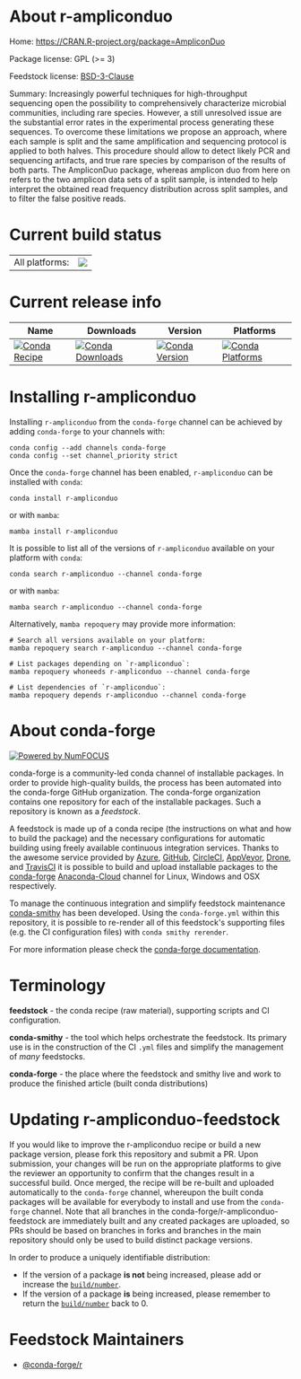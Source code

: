 About r-ampliconduo
===================

Home: https://CRAN.R-project.org/package=AmpliconDuo

Package license: GPL (>= 3)

Feedstock license: [BSD-3-Clause](https://github.com/conda-forge/r-ampliconduo-feedstock/blob/main/LICENSE.txt)

Summary: Increasingly powerful techniques for high-throughput sequencing open the possibility to comprehensively characterize microbial communities, including rare species. However, a still unresolved issue are the substantial error rates in the experimental process generating these sequences. To overcome these limitations we propose an approach, where each sample is split and the same amplification and sequencing protocol is applied to both halves. This procedure should allow to detect likely PCR and sequencing artifacts, and true rare species by comparison of the results of both parts. The AmpliconDuo package, whereas amplicon duo from here on refers to the two amplicon data sets of a split sample, is intended to help interpret the obtained read frequency distribution across split samples, and to filter the false positive reads.

Current build status
====================


<table><tr><td>All platforms:</td>
    <td>
      <a href="https://dev.azure.com/conda-forge/feedstock-builds/_build/latest?definitionId=7501&branchName=main">
        <img src="https://dev.azure.com/conda-forge/feedstock-builds/_apis/build/status/r-ampliconduo-feedstock?branchName=main">
      </a>
    </td>
  </tr>
</table>

Current release info
====================

| Name | Downloads | Version | Platforms |
| --- | --- | --- | --- |
| [![Conda Recipe](https://img.shields.io/badge/recipe-r--ampliconduo-green.svg)](https://anaconda.org/conda-forge/r-ampliconduo) | [![Conda Downloads](https://img.shields.io/conda/dn/conda-forge/r-ampliconduo.svg)](https://anaconda.org/conda-forge/r-ampliconduo) | [![Conda Version](https://img.shields.io/conda/vn/conda-forge/r-ampliconduo.svg)](https://anaconda.org/conda-forge/r-ampliconduo) | [![Conda Platforms](https://img.shields.io/conda/pn/conda-forge/r-ampliconduo.svg)](https://anaconda.org/conda-forge/r-ampliconduo) |

Installing r-ampliconduo
========================

Installing `r-ampliconduo` from the `conda-forge` channel can be achieved by adding `conda-forge` to your channels with:

```
conda config --add channels conda-forge
conda config --set channel_priority strict
```

Once the `conda-forge` channel has been enabled, `r-ampliconduo` can be installed with `conda`:

```
conda install r-ampliconduo
```

or with `mamba`:

```
mamba install r-ampliconduo
```

It is possible to list all of the versions of `r-ampliconduo` available on your platform with `conda`:

```
conda search r-ampliconduo --channel conda-forge
```

or with `mamba`:

```
mamba search r-ampliconduo --channel conda-forge
```

Alternatively, `mamba repoquery` may provide more information:

```
# Search all versions available on your platform:
mamba repoquery search r-ampliconduo --channel conda-forge

# List packages depending on `r-ampliconduo`:
mamba repoquery whoneeds r-ampliconduo --channel conda-forge

# List dependencies of `r-ampliconduo`:
mamba repoquery depends r-ampliconduo --channel conda-forge
```


About conda-forge
=================

[![Powered by
NumFOCUS](https://img.shields.io/badge/powered%20by-NumFOCUS-orange.svg?style=flat&colorA=E1523D&colorB=007D8A)](https://numfocus.org)

conda-forge is a community-led conda channel of installable packages.
In order to provide high-quality builds, the process has been automated into the
conda-forge GitHub organization. The conda-forge organization contains one repository
for each of the installable packages. Such a repository is known as a *feedstock*.

A feedstock is made up of a conda recipe (the instructions on what and how to build
the package) and the necessary configurations for automatic building using freely
available continuous integration services. Thanks to the awesome service provided by
[Azure](https://azure.microsoft.com/en-us/services/devops/), [GitHub](https://github.com/),
[CircleCI](https://circleci.com/), [AppVeyor](https://www.appveyor.com/),
[Drone](https://cloud.drone.io/welcome), and [TravisCI](https://travis-ci.com/)
it is possible to build and upload installable packages to the
[conda-forge](https://anaconda.org/conda-forge) [Anaconda-Cloud](https://anaconda.org/)
channel for Linux, Windows and OSX respectively.

To manage the continuous integration and simplify feedstock maintenance
[conda-smithy](https://github.com/conda-forge/conda-smithy) has been developed.
Using the ``conda-forge.yml`` within this repository, it is possible to re-render all of
this feedstock's supporting files (e.g. the CI configuration files) with ``conda smithy rerender``.

For more information please check the [conda-forge documentation](https://conda-forge.org/docs/).

Terminology
===========

**feedstock** - the conda recipe (raw material), supporting scripts and CI configuration.

**conda-smithy** - the tool which helps orchestrate the feedstock.
                   Its primary use is in the construction of the CI ``.yml`` files
                   and simplify the management of *many* feedstocks.

**conda-forge** - the place where the feedstock and smithy live and work to
                  produce the finished article (built conda distributions)


Updating r-ampliconduo-feedstock
================================

If you would like to improve the r-ampliconduo recipe or build a new
package version, please fork this repository and submit a PR. Upon submission,
your changes will be run on the appropriate platforms to give the reviewer an
opportunity to confirm that the changes result in a successful build. Once
merged, the recipe will be re-built and uploaded automatically to the
`conda-forge` channel, whereupon the built conda packages will be available for
everybody to install and use from the `conda-forge` channel.
Note that all branches in the conda-forge/r-ampliconduo-feedstock are
immediately built and any created packages are uploaded, so PRs should be based
on branches in forks and branches in the main repository should only be used to
build distinct package versions.

In order to produce a uniquely identifiable distribution:
 * If the version of a package **is not** being increased, please add or increase
   the [``build/number``](https://docs.conda.io/projects/conda-build/en/latest/resources/define-metadata.html#build-number-and-string).
 * If the version of a package **is** being increased, please remember to return
   the [``build/number``](https://docs.conda.io/projects/conda-build/en/latest/resources/define-metadata.html#build-number-and-string)
   back to 0.

Feedstock Maintainers
=====================

* [@conda-forge/r](https://github.com/conda-forge/r/)

